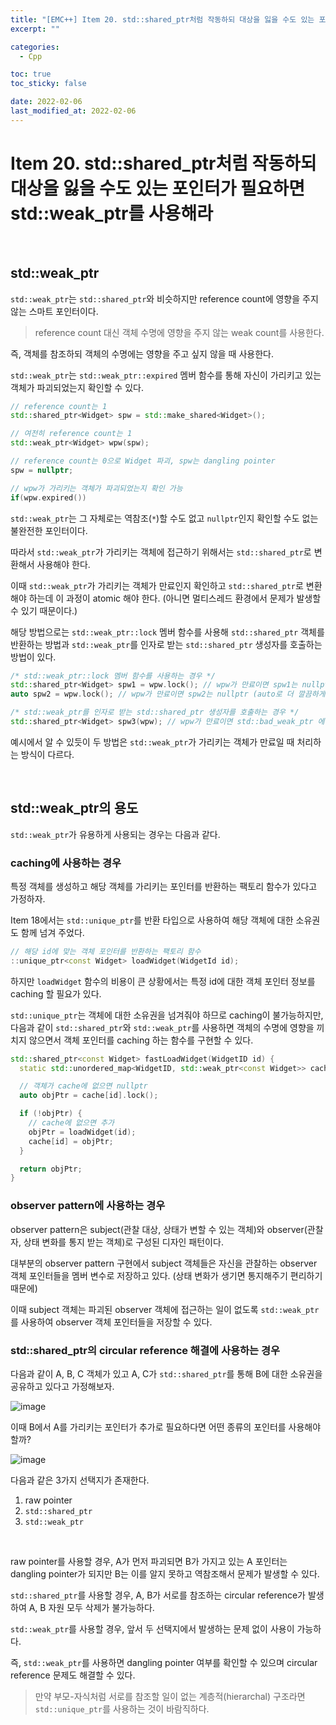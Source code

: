 ```yaml
---
title: "[EMC++] Item 20. std::shared_ptr처럼 작동하되 대상을 잃을 수도 있는 포인터가 필요하면 std::weak_ptr를 사용해라"
excerpt: ""

categories:
  - Cpp

toc: true
toc_sticky: false

date: 2022-02-06
last_modified_at: 2022-02-06
---
```


# Item 20. std::shared_ptr처럼 작동하되 대상을 잃을 수도 있는 포인터가 필요하면 std::weak_ptr를 사용해라

<br>

## std::weak_ptr

`std::weak_ptr`는 `std::shared_ptr`와 비슷하지만 reference count에 영향을 주지 않는 스마트 포인터이다.

> reference count 대신 객체 수명에 영향을 주지 않는 weak count를 사용한다.

즉, 객체를 참조하되 객체의 수명에는 영향을 주고 싶지 않을 때 사용한다.

`std::weak_ptr`는 `std::weak_ptr::expired` 멤버 함수를 통해 자신이 가리키고 있는 객체가 파괴되었는지 확인할 수 있다.

```cpp
// reference count는 1
std::shared_ptr<Widget> spw = std::make_shared<Widget>();

// 여전히 reference count는 1
std::weak_ptr<Widget> wpw(spw);

// reference count는 0으로 Widget 파괴, spw는 dangling pointer
spw = nullptr;

// wpw가 가리키는 객체가 파괴되었는지 확인 가능
if(wpw.expired())
```

`std::weak_ptr`는 그 자체로는 역참조(`*`)할 수도 없고 `nullptr`인지 확인할 수도 없는 불완전한 포인터이다.

따라서 `std::weak_ptr`가 가리키는 객체에 접근하기 위해서는 `std::shared_ptr`로 변환해서 사용해야 한다.

이때 `std::weak_ptr`가 가리키는 객체가 만료인지 확인하고 `std::shared_ptr`로 변환해야 하는데 이 과정이 atomic 해야 한다. (아니면 멀티스레드 환경에서 문제가 발생할 수 있기 때문이다.)

해당 방법으로는 `std::weak_ptr::lock` 멤버 함수를 사용해 `std::shared_ptr` 객체를 반환하는 방법과 `std::weak_ptr`를 인자로 받는 `std::shared_ptr` 생성자를 호출하는 방법이 있다.

```cpp
/* std::weak_ptr::lock 멤버 함수를 사용하는 경우 */
std::shared_ptr<Widget> spw1 = wpw.lock(); // wpw가 만료이면 spw1는 nullptr
auto spw2 = wpw.lock(); // wpw가 만료이면 spw2는 nullptr (auto로 더 깔끔하게 표현 가능)

/* std::weak_ptr를 인자로 받는 std::shared_ptr 생성자를 호출하는 경우 */
std::shared_ptr<Widget> spw3(wpw); // wpw가 만료이면 std::bad_weak_ptr 에러 발생
```

예시에서 알 수 있듯이 두 방법은 `std::weak_ptr`가 가리키는 객체가 만료일 때 처리하는 방식이 다르다.

<br>

## std::weak_ptr의 용도

`std::weak_ptr`가 유용하게 사용되는 경우는 다음과 같다.

### caching에 사용하는 경우

특정 객체를 생성하고 해당 객체를 가리키는 포인터를 반환하는 팩토리 함수가 있다고 가정하자.

Item 18에서는 `std::unique_ptr`를 반환 타입으로 사용하여 해당 객체에 대한 소유권도 함께 넘겨 주었다.

```cpp
// 해당 id에 맞는 객체 포인터를 반환하는 팩토리 함수
::unique_ptr<const Widget> loadWidget(WidgetId id);
```

하지만 `loadWidget` 함수의 비용이 큰 상황에서는 특정 id에 대한 객체 포인터 정보를 caching 할 필요가 있다.

`std::unique_ptr`는 객체에 대한 소유권을 넘겨줘야 하므로 caching이 불가능하지만, 다음과 같이 `std::shared_ptr`와 `std::weak_ptr`를 사용하면 객체의 수명에 영향을 끼치지 않으면서 객체 포인터를 caching 하는 함수를 구현할 수 있다.

```cpp
std::shared_ptr<const Widget> fastLoadWidget(WidgetID id) {
  static std::unordered_map<WidgetID, std::weak_ptr<const Widget>> cache;

  // 객체가 cache에 없으면 nullptr
  auto objPtr = cache[id].lock();

  if (!objPtr) {
    // cache에 없으면 추가
    objPtr = loadWidget(id);
    cache[id] = objPtr;
  }

  return objPtr;
}
```

### observer pattern에 사용하는 경우

observer pattern은 subject(관찰 대상, 상태가 변할 수 있는 객체)와 observer(관찰자, 상태 변화를 통지 받는 객체)로 구성된 디자인 패턴이다.

대부분의 observer pattern 구현에서 subject 객체들은 자신을 관찰하는 observer 객체 포인터들을 멤버 변수로 저장하고 있다. (상태 변화가 생기면 통지해주기 편리하기 때문에)

이때 subject 객체는 파괴된 observer 객체에 접근하는 일이 없도록 `std::weak_ptr`를 사용하여 observer 객체 포인터들을 저장할 수 있다.

### std::shared_ptr의 circular reference 해결에 사용하는 경우

다음과 같이 A, B, C 객체가 있고 A, C가 `std::shared_ptr`를 통해 B에 대한 소유권을 공유하고 있다고 가정해보자.

![image](https://user-images.githubusercontent.com/34677157/152648321-f41a4d19-c18a-4e2f-9310-75ca93cc6cb0.png)

이때 B에서 A를 가리키는 포인터가 추가로 필요하다면 어떤 종류의 포인터를 사용해야 할까?

![image](https://user-images.githubusercontent.com/34677157/152648329-0e27e201-5aff-415f-a65b-af3fc59f4c5a.png)

다음과 같은 3가지 선택지가 존재한다.

1. raw pointer
2. `std::shared_ptr`
3. `std::weak_ptr`

<br>

raw pointer를 사용할 경우, A가 먼저 파괴되면 B가 가지고 있는 A 포인터는 dangling pointer가 되지만 B는 이를 알지 못하고 역참조해서 문제가 발생할 수 있다.

`std::shared_ptr`를 사용할 경우, A, B가 서로를 참조하는 circular reference가 발생하여 A, B 자원 모두 삭제가 불가능하다.

`std::weak_ptr`를 사용할 경우, 앞서 두 선택지에서 발생하는 문제 없이 사용이 가능하다.

즉, `std::weak_ptr`를 사용하면 dangling pointer 여부를 확인할 수 있으며 circular reference 문제도 해결할 수 있다.

> 만약 부모-자식처럼 서로를 참조할 일이 없는 계층적(hierarchal) 구조라면 `std::unique_ptr`를 사용하는 것이 바람직하다.

<br>